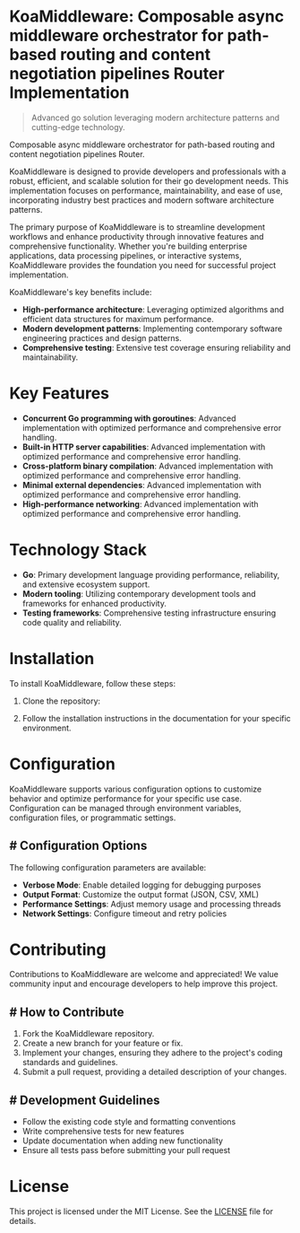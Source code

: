 <!-- fallback_KoaMiddleware_20250806224207_89991 -->

# KoaMiddleware: Composable async middleware orchestrator for path-based routing and content negotiation pipelines Router Implementation
> Advanced go solution leveraging modern architecture patterns and cutting-edge technology.

Composable async middleware orchestrator for path-based routing and content negotiation pipelines Router.

KoaMiddleware is designed to provide developers and professionals with a robust, efficient, and scalable solution for their go development needs. This implementation focuses on performance, maintainability, and ease of use, incorporating industry best practices and modern software architecture patterns.

The primary purpose of KoaMiddleware is to streamline development workflows and enhance productivity through innovative features and comprehensive functionality. Whether you're building enterprise applications, data processing pipelines, or interactive systems, KoaMiddleware provides the foundation you need for successful project implementation.

KoaMiddleware's key benefits include:

* **High-performance architecture**: Leveraging optimized algorithms and efficient data structures for maximum performance.
* **Modern development patterns**: Implementing contemporary software engineering practices and design patterns.
* **Comprehensive testing**: Extensive test coverage ensuring reliability and maintainability.

# Key Features

* **Concurrent Go programming with goroutines**: Advanced implementation with optimized performance and comprehensive error handling.
* **Built-in HTTP server capabilities**: Advanced implementation with optimized performance and comprehensive error handling.
* **Cross-platform binary compilation**: Advanced implementation with optimized performance and comprehensive error handling.
* **Minimal external dependencies**: Advanced implementation with optimized performance and comprehensive error handling.
* **High-performance networking**: Advanced implementation with optimized performance and comprehensive error handling.

# Technology Stack

* **Go**: Primary development language providing performance, reliability, and extensive ecosystem support.
* **Modern tooling**: Utilizing contemporary development tools and frameworks for enhanced productivity.
* **Testing frameworks**: Comprehensive testing infrastructure ensuring code quality and reliability.

# Installation

To install KoaMiddleware, follow these steps:

1. Clone the repository:


2. Follow the installation instructions in the documentation for your specific environment.

# Configuration

KoaMiddleware supports various configuration options to customize behavior and optimize performance for your specific use case. Configuration can be managed through environment variables, configuration files, or programmatic settings.

## # Configuration Options

The following configuration parameters are available:

* **Verbose Mode**: Enable detailed logging for debugging purposes
* **Output Format**: Customize the output format (JSON, CSV, XML)
* **Performance Settings**: Adjust memory usage and processing threads
* **Network Settings**: Configure timeout and retry policies

# Contributing

Contributions to KoaMiddleware are welcome and appreciated! We value community input and encourage developers to help improve this project.

## # How to Contribute

1. Fork the KoaMiddleware repository.
2. Create a new branch for your feature or fix.
3. Implement your changes, ensuring they adhere to the project's coding standards and guidelines.
4. Submit a pull request, providing a detailed description of your changes.

## # Development Guidelines

* Follow the existing code style and formatting conventions
* Write comprehensive tests for new features
* Update documentation when adding new functionality
* Ensure all tests pass before submitting your pull request

# License

This project is licensed under the MIT License. See the [LICENSE](https://github.com/sandibrrm/KoaMiddleware/blob/main/LICENSE) file for details.
